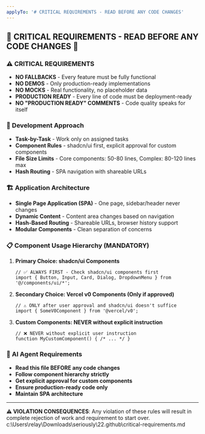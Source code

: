 ```yaml
---
applyTo: '# CRITICAL REQUIREMENTS - READ BEFORE ANY CODE CHANGES'
---
```


## 🚨 CRITICAL REQUIREMENTS - READ BEFORE ANY CODE CHANGES 🚨

### ⚠️ CRITICAL REQUIREMENTS
- **NO FALLBACKS** - Every feature must be fully functional
- **NO DEMOS** - Only production-ready implementations
- **NO MOCKS** - Real functionality, no placeholder data
- **PRODUCTION READY** - Every line of code must be deployment-ready
- **NO "PRODUCTION READY" COMMENTS** - Code quality speaks for itself

### 🔧 Development Approach
- **Task-by-Task** - Work only on assigned tasks
- **Component Rules** - shadcn/ui first, explicit approval for custom components
- **File Size Limits** - Core components: 50-80 lines, Complex: 80-120 lines max
- **Hash Routing** - SPA navigation with shareable URLs

### 🏗️ Application Architecture
- **Single Page Application (SPA)** - One page, sidebar/header never changes
- **Dynamic Content** - Content area changes based on navigation
- **Hash-Based Routing** - Shareable URLs, browser history support
- **Modular Components** - Clean separation of concerns

### 📋 Component Usage Hierarchy (MANDATORY)
1. **Primary Choice: shadcn/ui Components**
   ```tsx
   // ✅ ALWAYS FIRST - Check shadcn/ui components first
   import { Button, Input, Card, Dialog, DropdownMenu } from '@/components/ui/*';
   ```

2. **Secondary Choice: Vercel v0 Components (Only if approved)**
   ```tsx
   // ⚠️ ONLY after user approval and shadcn/ui doesn't suffice
   import { SomeV0Component } from '@vercel/v0';
   ```

3. **Custom Components: NEVER without explicit instruction**
   ```tsx
   // ❌ NEVER without explicit user instruction
   function MyCustomComponent() { /* ... */ }
   ```

### 🤖 AI Agent Requirements
- **Read this file BEFORE any code changes**
- **Follow component hierarchy strictly**
- **Get explicit approval for custom components**
- **Ensure production-ready code only**
- **Maintain SPA architecture**

---
**⚠️ VIOLATION CONSEQUENCES**: Any violation of these rules will result in complete rejection of work and requirement to start over.</content>
<parameter name="filePath">c:\Users\relay\Downloads\seriously\22\.github\critical-requirements.md